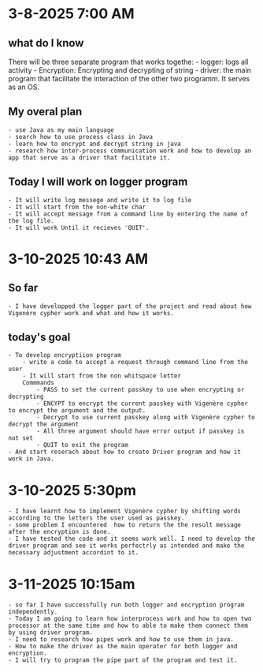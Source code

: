 # 3-8-2025 7:00 AM
## what do I know
There will be three separate program that works togethe:
    - logger: logs all activity
    - Encryption: Encrypting and decrypting of string
    - driver: the main program that facilitate the interaction of the other two programm. It serves as an OS.

## My overal plan
    - use Java as my main language
    - search how to use process class in Java
    - learn how to encrypt and decrypt string in java
    - research how inter-process communication work and how to develop an app that serve as a driver that facilitate it.
## Today I will work on logger program
    - It will write log messege and write it to log file
    - It will start from the non-white char
    - It will accept message from a command line by entering the name of the log file.
    - It will work Until it recieves 'QUIT'.

# 3-10-2025 10:43 AM
##  So far
    - I have developped the logger part of the project and read about how Vigenère cypher work and what and how it works.
## today's goal
    - To develop encryptiion program
        - write a code to accept a request through command line from the user
        - It will start from the non whitspace letter
        Commmands
            - PASS to set the current passkey to use when encrypting or decrypting
            - ENCYPT to encrypt the current passkey with Vigenère cypher to encrypt the argument and the output.
            - Decrypt to use current passkey along with Vigenère cypher to decrypt the argument
            - All three argument should have error output if passkey is not set
            - QUIT to exit the program
    - And start reserach about how to create Driver program and how it work in Java.

# 3-10-2025 5:30pm
    - I have learnt how to implement Vigenère cypher by shifting words according to the letters the user used as passkey.
    - some problem I encountered  how to return the the result message after the encryption is done. 
    - I have tested the code and it seems work well. I need to develop the driver program and see it works perfectrly as intended and make the necessary adjustment accordint to it.


# 3-11-2025 10:15am
    - so far I have successfully run both logger and encryption program independently. 
    - Today I am going to learn how interprocess work and how to open two processor at the same time and how to able to make them connect them by using driver program.
    - I need to research how pipes work and how to use them in java.
    - How to make the driver as the main operater for both logger and encryption.
    - I will try to program the pipe part of the program and test it. 
